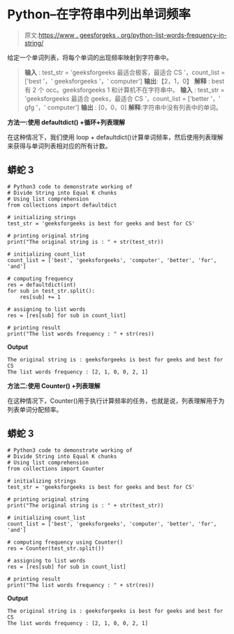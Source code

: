 # Python–在字符串中列出单词频率

> 原文:[https://www . geesforgeks . org/python-list-words-frequency-in-string/](https://www.geeksforgeeks.org/python-list-words-frequency-in-string/)

给定一个单词列表，将每个单词的出现频率映射到字符串中。

> **输入** : test_str = 'geeksforgeeks 最适合极客，最适合 CS '，count_list = ['best '，' geeksforgeeks '，' computer']
> **输出**:【2，1，0】
> **解释** : best 有 2 个 occ。geeksforgeeks 1 和计算机不在字符串中。
> **输入** : test_str = 'geeksforgeeks 最适合 geeks，最适合 CS '，count_list = ['better '，' gfg '，' computer']
> **输出** : [0，0，0]
> **解释**:字符串中没有列表中的单词。

**方法一:使用 defaultdict() +循环+列表理解**

在这种情况下，我们使用 loop + defaultdict()计算单词频率，然后使用列表理解来获得与单词列表相对应的所有计数。

## 蟒蛇 3

```
# Python3 code to demonstrate working of
# Divide String into Equal K chunks
# Using list comprehension
from collections import defaultdict

# initializing strings
test_str = 'geeksforgeeks is best for geeks and best for CS'

# printing original string
print("The original string is : " + str(test_str))

# initializing count_list
count_list = ['best', 'geeksforgeeks', 'computer', 'better', 'for', 'and']

# computing frequency
res = defaultdict(int)
for sub in test_str.split():
    res[sub] += 1

# assigning to list words
res = [res[sub] for sub in count_list]

# printing result
print("The list words frequency : " + str(res))
```

**Output**

```
The original string is : geeksforgeeks is best for geeks and best for CS
The list words frequency : [2, 1, 0, 0, 2, 1]
```

**方法二:使用 Counter() +列表理解**

在这种情况下，Counter()用于执行计算频率的任务，也就是说，列表理解用于为列表单词分配频率。

## 蟒蛇 3

```
# Python3 code to demonstrate working of
# Divide String into Equal K chunks
# Using list comprehension
from collections import Counter

# initializing strings
test_str = 'geeksforgeeks is best for geeks and best for CS'

# printing original string
print("The original string is : " + str(test_str))

# initializing count_list
count_list = ['best', 'geeksforgeeks', 'computer', 'better', 'for', 'and']

# computing frequency using Counter()
res = Counter(test_str.split())

# assigning to list words
res = [res[sub] for sub in count_list]

# printing result
print("The list words frequency : " + str(res))
```

**Output**

```
The original string is : geeksforgeeks is best for geeks and best for CS
The list words frequency : [2, 1, 0, 0, 2, 1]
```
